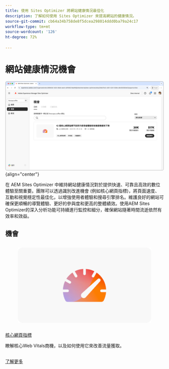 ```yaml
---
title: 使用 Sites Optimizer 將網站健康情況最佳化
description: 了解如何使用 Sites Optimizer 來提高網站的健康情況。
source-git-commit: cb64a34b758de8f5dcea298014ddd0ba79a24c17
workflow-type: tm+mt
source-wordcount: '126'
ht-degree: 72%

---
```



# 網站健康情況機會

![網站健康情況機會](./assets/site-health/hero.png){align="center"}

在 AEM Sites Optimizer 中維持網站健康情況對於提供快速、可靠且高效的數位體驗至關重要。團隊可以透過識別改進機會 (例如核心網頁指標)，將頁面速度、互動和視覺穩定性最佳化，以增強使用者體驗和搜尋引擎排名。維護良好的網站可確保更順暢的導覽體驗、更好的參與度和更高的整體績效。使用AEM Sites Optimizer的深入分析功能可持續進行監控和細分，確保網站隨著時間流逝依然有效率和效益。

## 機會

<!-- CARDS

* ../documentation/opportunities/core-web-vitals.md
  {title=Core web vitals}
  {image=../assets/common/card-performance.png}

-->
<!-- START CARDS HTML - DO NOT MODIFY BY HAND -->
<div class="columns">
    <div class="column is-half-tablet is-half-desktop is-one-third-widescreen" aria-label="Core web vitals">
        <div class="card" style="height: 100%; display: flex; flex-direction: column; height: 100%;">
            <div class="card-image">
                <figure class="image x-is-16by9">
                    <a href="../documentation/opportunities/core-web-vitals.md" title="核心網頁指標" target="_blank" rel="referrer">
                        <img class="is-bordered-r-small" src="../assets/common/card-performance.png" alt="核心網頁指標"
                             style="width: 100%; aspect-ratio: 16 / 9; object-fit: cover; overflow: hidden; display: block; margin: auto;">
                    </a>
                </figure>
            </div>
            <div class="card-content is-padded-small" style="display: flex; flex-direction: column; flex-grow: 1; justify-content: space-between;">
                <div class="top-card-content">
                    <p class="headline is-size-6 has-text-weight-bold">
                        <a href="../documentation/opportunities/core-web-vitals.md" target="_blank" rel="referrer" title="核心網頁指標">核心網頁指標</a>
                    </p>
                    <p class="is-size-6">瞭解核心Web Vitals商機，以及如何使用它來改善流量獲取。</p>
                </div>
                <a href="../documentation/opportunities/core-web-vitals.md" target="_blank" rel="referrer" class="spectrum-Button spectrum-Button--outline spectrum-Button--primary spectrum-Button--sizeM" style="align-self: flex-start; margin-top: 1rem;">
                    <span class="spectrum-Button-label has-no-wrap has-text-weight-bold">了解更多</span>
                </a>
            </div>
        </div>
    </div>
</div>
<!-- END CARDS HTML - DO NOT MODIFY BY HAND -->


